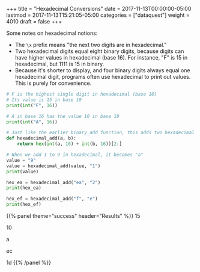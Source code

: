 +++
title = "Hexadecimal Conversions"
date = 2017-11-13T00:00:00-05:00
lastmod = 2017-11-13T15:21:05-05:00
categories = ["dataquest"]
weight = 4010
draft = false
+++

Some notes on hexadecimal notions:

-   The `\x` prefix means "the next two digits are in hexadecimal."
-   Two hexadecimal digits equal eight binary digits, because digits can have higher values in hexadecimal (base 16). For instance, "F" is 15 in hexadecimal, but 1111 is 15 in binary.
-   Because it's shorter to display, and four binary digits always equal one hexadecimal digit, programs often use hexadecimal to print out values. This is purely for convenience.

```python
# F is the highest single digit in hexadecimal (base 16)
# Its value is 15 in base 10
print(int("F", 16))

# A in base 16 has the value 10 in base 10
print(int("A", 16))

# Just like the earlier binary_add function, this adds two hexadecimal numbers
def hexadecimal_add(a, b):
    return hex(int(a, 16) + int(b, 16))[2:]

# When we add 1 to 9 in hexadecimal, it becomes "a"
value = "9"
value = hexadecimal_add(value, "1")
print(value)

hex_ea = hexadecimal_add("ea", "2")
print(hex_ea)

hex_ef = hexadecimal_add("f", "e")
print(hex_ef)
```


{{% panel theme="success" header="Results" %}}
15

10

a

ec

1d
{{% /panel %}}
